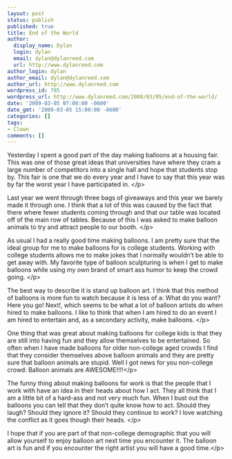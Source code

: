 ```yaml
---
layout: post
status: publish
published: true
title: End of the World
author:
  display_name: Dylan
  login: dylan
  email: dylan@dylanreed.com
  url: http://www.dylanreed.com
author_login: dylan
author_email: dylan@dylanreed.com
author_url: http://www.dylanreed.com
wordpress_id: 785
wordpress_url: http://www.dylanreed.com/2009/03/05/end-of-the-world/
date: '2009-03-05 07:00:00 -0600'
date_gmt: '2009-03-05 15:00:00 -0600'
categories: []
tags:
- Clown
comments: []
---
```

<p>Yesterday I spent a good part of the day making balloons at a housing fair. This was one of those great ideas that universities have where they cram a large number of competitors into a single hall and hope that students stop by. This fair is one that we do every year and I have to say that this year was by far the worst year I have participated in. <&#47;p>
<p>Last year we went through three bags of giveaways and this year we barely made it through one. I think that a lot of this was caused by the fact that there where fewer students coming through and that our table was located off of the main row of tables. Because of this I was asked to make balloon animals to try and attract people to our booth. <&#47;p>
<p>As usual I had a really good time making balloons. I am pretty sure that the ideal group for me to make balloons for is college students. Working with college students allows me to make jokes that I normally wouldn&rsquo;t be able to get away with. My favorite type of balloon sculpturing is when I get to make balloons while using my own brand of smart ass humor to keep the crowd going. <&#47;p>
<p>The best way to describe it is stand up balloon art. I think that this method of balloons is more fun to watch because it is less of a: What do you want? Here you go! Next!, which seems to be what a lot of balloon artists do when hired to make balloons. I like to think that when I am hired to do an event I am hired to entertain and, as a secondary activity, make balloons. <&#47;p>
<p>One thing that was great about making balloons for college kids is that they are still into having fun and they allow themselves to be entertained. So often when I have made balloons for older non-college aged crowds I find that they consider themselves above balloon animals and they are pretty sure that balloon animals are stupid. Well I got news for you non-college crowd: Balloon animals are AWESOME!!!!<&#47;p>
<p>The funny thing about making balloons for work is that the people that I work with have an idea in their heads about how I act. They all think that I am a little bit of a hard-ass and not very much fun. When I bust out the balloons you can tell that they don&rsquo;t quite know how to act. Should they laugh? Should they ignore it? Should they continue to work? I love watching the conflict as it goes though their heads. <&#47;p>
<p>I hope that if you are part of that non-college demographic that you will allow yourself to enjoy balloon art next time you encounter it. The balloon art is fun and if you encounter the right artist you will have a good time.<&#47;p></p>
